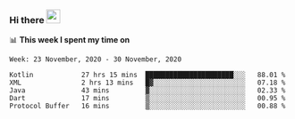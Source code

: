 ### Hi there <a href="https://www.gautamkrishnar.com/"><img src="https://media.giphy.com/media/hvRJCLFzcasrR4ia7z/giphy.gif" width="25px"></a>

📊 **This week I spent my time on**

<!--START_SECTION:waka-->
```text
Week: 23 November, 2020 - 30 November, 2020

Kotlin            27 hrs 15 mins  ██████████████████████░░░   88.01 % 
XML               2 hrs 13 mins   █▓░░░░░░░░░░░░░░░░░░░░░░░   07.18 % 
Java              43 mins         ▓░░░░░░░░░░░░░░░░░░░░░░░░   02.33 % 
Dart              17 mins         ▒░░░░░░░░░░░░░░░░░░░░░░░░   00.95 % 
Protocol Buffer   16 mins         ▒░░░░░░░░░░░░░░░░░░░░░░░░   00.88 % 
```
<!--END_SECTION:waka-->
